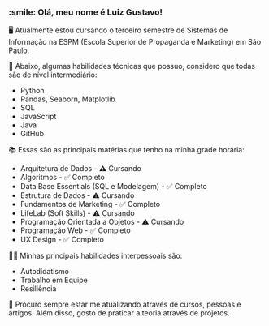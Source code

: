 <h3>:smile: Olá, meu nome é Luiz Gustavo!</h3>

🖥️ Atualmente estou cursando o terceiro semestre de Sistemas de Informação na ESPM (Escola Superior de Propaganda e Marketing) em São Paulo. 

🐍 Abaixo, algumas habilidades técnicas que possuo, considero que todas são de nível intermediário:
<ul>
    <li>Python</li>
    <li>Pandas, Seaborn, Matplotlib</li>
    <li>SQL</li>
    <li>JavaScript</li>
    <li>Java</li>
    <li>GitHub</li>
</ul>



📚 Essas são as principais matérias que tenho na minha grade horária:
<ul>
    <li>Arquitetura de Dados - ⚠️ Cursando</li>
    <li>Algoritmos - ✅ Completo</li>
    <li>Data Base Essentials (SQL e Modelagem) - ✅ Completo</li>
    <li>Estrutura de Dados - ⚠️ Cursando</li>
    <li>Fundamentos de Marketing - ✅ Completo</li>
    <li>LifeLab (Soft Skills) - ⚠️ Cursando</li>
    <li>Programação Orientada a Objetos - ⚠️ Cursando</li>
    <li>Programação Web - ✅ Completo</li>
    <li>UX Design - ✅ Completo</li>
</ul>

🏌️‍♂️ Minhas principais habilidades interpessoais são:
<ul>
  <li>Autodidatismo</li>
  <li>Trabalho em Equipe</li>
  <li>Resiliência</li>
</ul>

🎯 Procuro sempre estar me atualizando através de cursos, pessoas e artigos. Além disso, gosto de praticar a teoria através de projetos.
